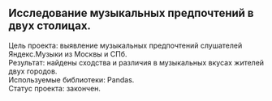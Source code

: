 ## Исследование музыкальных предпочтений в двух столицах.
Цель проекта: выявление музыкальных предпочтений слушателей Яндекс.Музыки из Москвы и СПб.  
Результат: найдены сходства и различия в музыкальных вкусах жителей двух городов.  
Используемые библиотеки: Pandas.  
Статус проекта: закончен.
